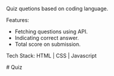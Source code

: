 Quiz quetions based on coding language.

Features:

* Fetching questions using API.
* Indicating correct answer.
* Total score on submission.


Tech Stack: HTML | CSS | Javascript



#   Q u i z 
 
 
